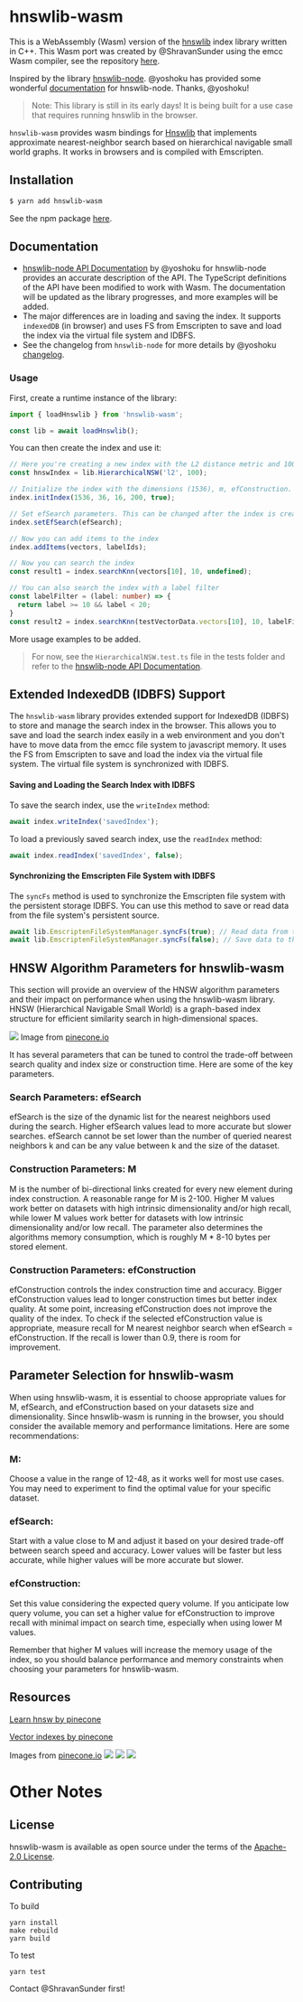 # hnswlib-wasm

This is a WebAssembly (Wasm) version of the [hnswlib](https://github.com/nmslib/hnswlib) index library written in C++. This Wasm port was created by @ShravanSunder using the emcc Wasm compiler, see the repository [here](https://github.com/shravansunder/hnswlib-wasm).

Inspired by the library [hnswlib-node](https://github.com/yoshoku/hnswlib-node/). @yoshoku has provided some wonderful [documentation](https://yoshoku.github.io/hnswlib-node/doc/) for hnswlib-node. Thanks, @yoshoku!

> Note: This library is still in its early days! It is being built for a use case that requires running hnswlib in the browser.

`hnswlib-wasm` provides wasm bindings for [Hnswlib](https://github.com/nmslib/hnswlib) that implements approximate nearest-neighbor search based on hierarchical navigable small world graphs. It works in browsers and is compiled with Emscripten.

## Installation

```sh
$ yarn add hnswlib-wasm
```

See the npm package [here](https://www.npmjs.com/package/hnswlib-wasm).

## Documentation

* [hnswlib-node API Documentation](https://yoshoku.github.io/hnswlib-node/doc/) by @yoshoku for hnswlib-node provides an accurate description of the API. The TypeScript definitions of the API have been modified to work with Wasm. The documentation will be updated as the library progresses, and more examples will be added.
* The major differences are in loading and saving the index. It supports `indexedDB` (in browser) and uses FS from Emscripten to save and load the index via the virtual file system and IDBFS.
* See the changelog from `hnswlib-node` for more details by @yoshoku [changelog](./CHANGELOG.md).

### Usage

First, create a runtime instance of the library:

```ts
import { loadHnswlib } from 'hnswlib-wasm';

const lib = await loadHnswlib();
```

You can then create the index and use it:

```ts
// Here you're creating a new index with the L2 distance metric and 1000 as the max number of elements
const hnswIndex = lib.HierarchicalNSW('l2', 100);

// Initialize the index with the dimensions (1536), m, efConstruction. See the section below on parameters for more details. These cannot be changed after the index is created.
index.initIndex(1536, 36, 16, 200, true);

// Set efSearch parameters. This can be changed after the index is created.
index.setEfSearch(efSearch);

// Now you can add items to the index
index.addItems(vectors, labelIds);

// Now you can search the index
const result1 = index.searchKnn(vectors[10], 10, undefined);

// You can also search the index with a label filter
const labelFilter = (label: number) => {
  return label >= 10 && label < 20;
}
const result2 = index.searchKnn(testVectorData.vectors[10], 10, labelFilter);
```

More usage examples to be added.

> For now, see the `HierarchicalNSW.test.ts` file in the tests folder and refer to the [hnswlib-node API Documentation](https://yoshoku.github.io/hnswlib-node/doc/).

## Extended IndexedDB (IDBFS) Support

The `hnswlib-wasm` library provides extended support for IndexedDB (IDBFS) to store and manage the search index in the browser. This allows you to save and load the search index easily in a web environment and you don't have to move data from the emcc file system to javascript memory.  It uses the FS from Emscripten to save and load the index via the virtual file system.  The virtual file system is synchronized with IDBFS.


#### Saving and Loading the Search Index with IDBFS

To save the search index, use the `writeIndex` method:

```ts
await index.writeIndex('savedIndex');
```

To load a previously saved search index, use the `readIndex` method:

```ts
await index.readIndex('savedIndex', false);
```

#### Synchronizing the Emscripten File System with IDBFS

The `syncFs` method is used to synchronize the Emscripten file system with the persistent storage IDBFS. You can use this method to save or read data from the file system's persistent source.

```ts
await lib.EmscriptenFileSystemManager.syncFs(true); // Read data from the persistent source
await lib.EmscriptenFileSystemManager.syncFs(false); // Save data to the persistent source
```


## HNSW Algorithm Parameters for hnswlib-wasm
This section will provide an overview of the HNSW algorithm parameters and their impact on performance when using the hnswlib-wasm library. 
HNSW (Hierarchical Navigable Small World) is a graph-based index structure for efficient similarity search in high-dimensional spaces. 

![](https://d33wubrfki0l68.cloudfront.net/1fcaebe70c031d408ae082da355bfe0c6ecc04ac/ba768/images/similarity-search-indexes16.jpg) Image from [pinecone.io](https://www.pinecone.io/learn/hnsw/)


It has several parameters that can be tuned to control the trade-off between search quality and index size or construction time. Here are some of the key parameters.

### Search Parameters: efSearch
efSearch is the size of the dynamic list for the nearest neighbors used during the search. Higher efSearch values lead to more accurate but slower searches. efSearch cannot be set lower than the number of queried nearest neighbors k and can be any value between k and the size of the dataset.

### Construction Parameters: M
M is the number of bi-directional links created for every new element during index construction. A reasonable range for M is 2-100. Higher M values work better on datasets with high intrinsic dimensionality and/or high recall, while lower M values work better for datasets with low intrinsic dimensionality and/or low recall. The parameter also determines the algorithms memory consumption, which is roughly M * 8-10 bytes per stored element.

### Construction Parameters: efConstruction
efConstruction controls the index construction time and accuracy. Bigger efConstruction values lead to longer construction times but better index quality. At some point, increasing efConstruction does not improve the quality of the index. To check if the selected efConstruction value is appropriate, measure recall for M nearest neighbor search when efSearch = efConstruction. If the recall is lower than 0.9, there is room for improvement.

## Parameter Selection for hnswlib-wasm

When using hnswlib-wasm, it is essential to choose appropriate values for M, efSearch, and efConstruction based on your datasets size and dimensionality. Since hnswlib-wasm is running in the browser, you should consider the available memory and performance limitations. Here are some recommendations:

### M: 
Choose a value in the range of 12-48, as it works well for most use cases. You may need to experiment to find the optimal value for your specific dataset.

### efSearch: 
Start with a value close to M and adjust it based on your desired trade-off between search speed and accuracy. Lower values will be faster but less accurate, while higher values will be more accurate but slower.

### efConstruction: 
Set this value considering the expected query volume. If you anticipate low query volume, you can set a higher value for efConstruction to improve recall with minimal impact on search time, especially when using lower M values.

Remember that higher M values will increase the memory usage of the index, so you should balance performance and memory constraints when choosing your parameters for hnswlib-wasm.

## Resources

[Learn hnsw by pinecone](https://www.pinecone.io/learn/hnsw/)

[Vector indexes by pinecone](https://www.pinecone.io/learn/vector-indexes/)

Images from [pinecone.io](https://www.pinecone.io/learn/hnsw/)
![](https://d33wubrfki0l68.cloudfront.net/f8df59c49b28522dea11e4293307af2e4f8d97ed/a6992/images/hnsw-9.jpg)
![](https://d33wubrfki0l68.cloudfront.net/e5194e6f5b1aad4b940e0d3f1957b71bf6c2f25b/40135/images/hnsw-10.jpg)
![](https://d33wubrfki0l68.cloudfront.net/1b0b0b0b5b1b0b0b0b0b0b0b0b0b0b0b0b0b0b0b/40135/images/hnsw-11.jpg)

# Other Notes
## License

hnswlib-wasm is available as open source under the terms of the [Apache-2.0 License](https://www.apache.org/licenses/LICENSE-2.0).

## Contributing

To build
```
yarn install
make rebuild
yarn build
```

To test
```
yarn test
```


Contact @ShravanSunder first!
